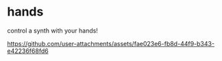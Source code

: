 # hands
 control a synth with your hands!



https://github.com/user-attachments/assets/fae023e6-fb8d-44f9-b343-e42236f68fd6

